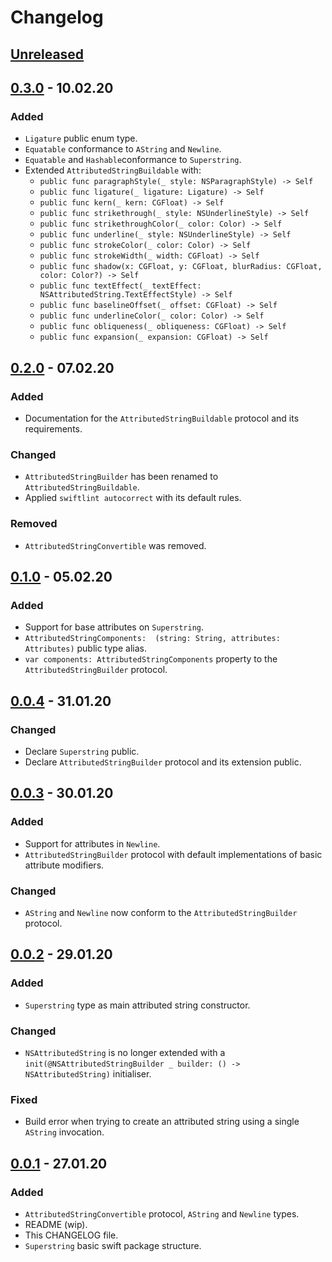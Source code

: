 # Changelog

## [Unreleased]

## [0.3.0] - 10.02.20

### Added

- `Ligature` public enum type.
- `Equatable` conformance to `AString` and `Newline`.
- `Equatable` and `Hashable`conformance to `Superstring`.
- Extended `AttributedStringBuildable` with:
  - `public func paragraphStyle(_ style: NSParagraphStyle) -> Self`
  - `public func ligature(_ ligature: Ligature) -> Self`
  - `public func kern(_ kern: CGFloat) -> Self `
  - `public func strikethrough(_ style: NSUnderlineStyle) -> Self`
  - `public func strikethroughColor(_ color: Color) -> Self`
  - `public func underline(_ style: NSUnderlineStyle) -> Self`
  - `public func strokeColor(_ color: Color) -> Self`
  - `public func strokeWidth(_ width: CGFloat) -> Self`
  - `public func shadow(x: CGFloat, y: CGFloat, blurRadius: CGFloat, color: Color?) -> Self`
  - `public func textEffect(_ textEffect: NSAttributedString.TextEffectStyle) -> Self`
  - `public func baselineOffset(_ offset: CGFloat) -> Self`
  - `public func underlineColor(_ color: Color) -> Self`
  - `public func obliqueness(_ obliqueness: CGFloat) -> Self`
  - `public func expansion(_ expansion: CGFloat) -> Self`

## [0.2.0] - 07.02.20

### Added

- Documentation for the `AttributedStringBuildable` protocol and its requirements.

### Changed

- `AttributedStringBuilder` has been renamed to `AttributedStringBuildable`.
- Applied `swiftlint autocorrect` with its default rules.

### Removed

- `AttributedStringConvertible` was removed.

## [0.1.0] - 05.02.20

### Added

- Support for base attributes on `Superstring`.
-  `AttributedStringComponents:  (string: String, attributes: Attributes)` public type alias.
- `var components: AttributedStringComponents` property to the `AttributedStringBuilder` protocol.

## [0.0.4] - 31.01.20

### Changed

- Declare `Superstring` public. 
- Declare `AttributedStringBuilder` protocol and its extension public.

## [0.0.3] - 30.01.20

### Added

- Support for attributes in `Newline`.
- `AttributedStringBuilder` protocol with default implementations of basic attribute modifiers.

### Changed

- `AString` and `Newline` now conform to the `AttributedStringBuilder` protocol.

## [0.0.2] - 29.01.20

### Added

- `Superstring` type as main attributed string constructor.

### Changed

- `NSAttributedString` is no longer extended with a  `init(@NSAttributedStringBuilder _ builder: () -> NSAttributedString)` initialiser.

### Fixed

- Build error when trying to create an attributed string using a single  `AString` invocation.

## [0.0.1] - 27.01.20

### Added

- `AttributedStringConvertible` protocol, `AString` and `Newline` types.
- README (wip).
- This CHANGELOG file.
- `Superstring` basic swift package structure.

[Unreleased]: https://github.com/manuelCarlos/Superstring/compare/v0.0.1...HEAD
[0.3.0]: https://github.com/manuelCarlos/Superstring/compare/0.2.0...0.3.0
[0.2.0]: https://github.com/manuelCarlos/Superstring/compare/0.1.0...0.2.0
[0.1.0]: https://github.com/manuelCarlos/Superstring/compare/0.0.4...0.1.0
[0.0.4]: https://github.com/manuelCarlos/Superstring/compare/0.0.3...0.0.4
[0.0.3]: https://github.com/manuelCarlos/Superstring/compare/0.0.2...0.0.3
[0.0.2]: https://github.com/manuelCarlos/Superstring/compare/0.0.1...0.0.2
[0.0.1]: https://github.com/manuelCarlos/Superstring/releases/tag/0.0.1
